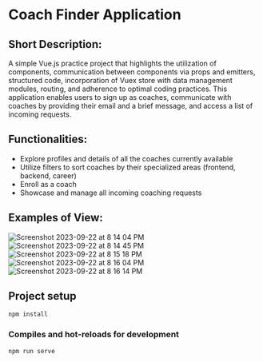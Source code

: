 # Coach Finder Application

## Short Description:
A simple Vue.js practice project that highlights the utilization of components, communication between components via props and emitters, structured code, incorporation of Vuex store with data management modules, routing, and adherence to optimal coding practices. This application enables users to sign up as coaches, communicate with coaches by providing their email and a brief message, and access a list of incoming requests.

## Functionalities:
* Explore profiles and details of all the coaches currently available
* Utilize filters to sort coaches by their specialized areas (frontend, backend, career)
* Enroll as a coach
* Showcase and manage all incoming coaching requests

## Examples of View:
![Screenshot 2023-09-22 at 8 14 04 PM](https://github.com/WonderBoi99/Coach-Finder-App/assets/61436662/d7f85db4-d581-4699-b2ca-138974dcfd44)
![Screenshot 2023-09-22 at 8 14 45 PM](https://github.com/WonderBoi99/Coach-Finder-App/assets/61436662/d7fdb68e-4ee3-4e43-977b-e8716ab02def)
![Screenshot 2023-09-22 at 8 15 18 PM](https://github.com/WonderBoi99/Coach-Finder-App/assets/61436662/1aaf0d1e-e595-40fe-9590-7662acef23ec)
![Screenshot 2023-09-22 at 8 16 04 PM](https://github.com/WonderBoi99/Coach-Finder-App/assets/61436662/2832f685-7122-40fd-9e5f-f7de5ca3a673)
![Screenshot 2023-09-22 at 8 16 14 PM](https://github.com/WonderBoi99/Coach-Finder-App/assets/61436662/04bf1127-053e-4dca-86b5-78b22edbaa73)





## Project setup
```
npm install
```

### Compiles and hot-reloads for development
```
npm run serve
```

